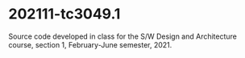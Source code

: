 # 202111-tc3049.1
Source code developed in class for the S/W Design and Architecture course, section 1, February-June semester, 2021. 
